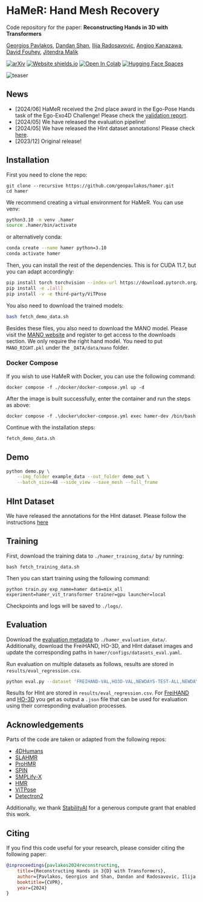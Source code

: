 # HaMeR: Hand Mesh Recovery
Code repository for the paper:
**Reconstructing Hands in 3D with Transformers**

[Georgios Pavlakos](https://geopavlakos.github.io/), [Dandan Shan](https://ddshan.github.io/), [Ilija Radosavovic](https://people.eecs.berkeley.edu/~ilija/), [Angjoo Kanazawa](https://people.eecs.berkeley.edu/~kanazawa/), [David Fouhey](https://cs.nyu.edu/~fouhey/), [Jitendra Malik](http://people.eecs.berkeley.edu/~malik/)

[![arXiv](https://img.shields.io/badge/arXiv-2312.05251-00ff00.svg)](https://arxiv.org/pdf/2312.05251.pdf)  [![Website shields.io](https://img.shields.io/website-up-down-green-red/http/shields.io.svg)](https://geopavlakos.github.io/hamer/)     [![Open In Colab](https://colab.research.google.com/assets/colab-badge.svg)](https://colab.research.google.com/drive/1rQbQzegFWGVOm1n1d-S6koOWDo7F2ucu?usp=sharing)  [![Hugging Face Spaces](https://img.shields.io/badge/%F0%9F%A4%97%20Hugging%20Face-Spaces-blue)](https://huggingface.co/spaces/geopavlakos/HaMeR)

![teaser](assets/teaser.jpg)

## News

- [2024/06] HaMeR received the 2nd place award in the Ego-Pose Hands task of the Ego-Exo4D Challenge! Please check the [validation report](https://www.cs.utexas.edu/~pavlakos/hamer/resources/egoexo4d_challenge.pdf).
- [2024/05] We have released the evaluation pipeline!
- [2024/05] We have released the HInt dataset annotations! Please check [here](https://github.com/ddshan/hint).
- [2023/12] Original release!

## Installation
First you need to clone the repo:
```
git clone --recursive https://github.com/geopavlakos/hamer.git
cd hamer
```

We recommend creating a virtual environment for HaMeR. You can use venv:
```bash
python3.10 -m venv .hamer
source .hamer/bin/activate
```

or alternatively conda:
```bash
conda create --name hamer python=3.10
conda activate hamer
```

Then, you can install the rest of the dependencies. This is for CUDA 11.7, but you can adapt accordingly:
```bash
pip install torch torchvision --index-url https://download.pytorch.org/whl/cu117
pip install -e .[all]
pip install -v -e third-party/ViTPose
```

You also need to download the trained models:
```bash
bash fetch_demo_data.sh
```

Besides these files, you also need to download the MANO model. Please visit the [MANO website](https://mano.is.tue.mpg.de) and register to get access to the downloads section.  We only require the right hand model. You need to put `MANO_RIGHT.pkl` under the `_DATA/data/mano` folder.

### Docker Compose

If you wish to use HaMeR with Docker, you can use the following command:

```
docker compose -f ./docker/docker-compose.yml up -d
```

After the image is built successfully, enter the container and run the steps as above:

```
docker compose -f .\docker\docker-compose.yml exec hamer-dev /bin/bash
```

Continue with the installation steps:

```bash
fetch_demo_data.sh
```

## Demo
```bash
python demo.py \
    --img_folder example_data --out_folder demo_out \
    --batch_size=48 --side_view --save_mesh --full_frame
```

## HInt Dataset
We have released the annotations for the HInt dataset. Please follow the instructions [here](https://github.com/ddshan/hint)

## Training
First, download the training data to `./hamer_training_data/` by running:
```
bash fetch_training_data.sh
```

Then you can start training using the following command:
```
python train.py exp_name=hamer data=mix_all experiment=hamer_vit_transformer trainer=gpu launcher=local
```
Checkpoints and logs will be saved to `./logs/`.

## Evaluation
Download the [evaluation metadata](https://www.dropbox.com/scl/fi/7ip2vnnu355e2kqbyn1bc/hamer_evaluation_data.tar.gz?rlkey=nb4x10uc8mj2qlfq934t5mdlh) to `./hamer_evaluation_data/`. Additionally, download the FreiHAND, HO-3D, and HInt dataset images and update the corresponding paths in  `hamer/configs/datasets_eval.yaml`.

Run evaluation on multiple datasets as follows, results are stored in `results/eval_regression.csv`. 
```bash
python eval.py --dataset 'FREIHAND-VAL,HO3D-VAL,NEWDAYS-TEST-ALL,NEWDAYS-TEST-VIS,NEWDAYS-TEST-OCC,EPICK-TEST-ALL,EPICK-TEST-VIS,EPICK-TEST-OCC,EGO4D-TEST-ALL,EGO4D-TEST-VIS,EGO4D-TEST-OCC'
```

Results for HInt are stored in `results/eval_regression.csv`. For [FreiHAND](https://github.com/lmb-freiburg/freihand) and [HO-3D](https://codalab.lisn.upsaclay.fr/competitions/4318) you get as output a `.json` file that can be used for evaluation using their corresponding evaluation processes.

## Acknowledgements
Parts of the code are taken or adapted from the following repos:
- [4DHumans](https://github.com/shubham-goel/4D-Humans)
- [SLAHMR](https://github.com/vye16/slahmr)
- [ProHMR](https://github.com/nkolot/ProHMR)
- [SPIN](https://github.com/nkolot/SPIN)
- [SMPLify-X](https://github.com/vchoutas/smplify-x)
- [HMR](https://github.com/akanazawa/hmr)
- [ViTPose](https://github.com/ViTAE-Transformer/ViTPose)
- [Detectron2](https://github.com/facebookresearch/detectron2)

Additionally, we thank [StabilityAI](https://stability.ai/) for a generous compute grant that enabled this work.

## Citing
If you find this code useful for your research, please consider citing the following paper:

```bibtex
@inproceedings{pavlakos2024reconstructing,
    title={Reconstructing Hands in 3{D} with Transformers},
    author={Pavlakos, Georgios and Shan, Dandan and Radosavovic, Ilija and Kanazawa, Angjoo and Fouhey, David and Malik, Jitendra},
    booktitle={CVPR},
    year={2024}
}
```
